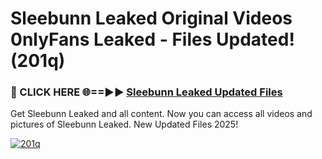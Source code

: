 # Sleebunn Leaked Original Videos 0nlyFans Leaked - Files Updated! (201q)

<h3>🔴 CLICK HERE 🌐==►► <a href="https://tinyurl.com/4seja8ks" rel="nofollow">Sleebunn Leaked Updated Files</a></h3>

Get Sleebunn Leaked and all content. Now you can access all videos and pictures of Sleebunn Leaked. New Updated Files 2025!

[![201q](https://i.imgur.com/EWjZXRe.gif)](https://tinyurl.com/4seja8ks)

